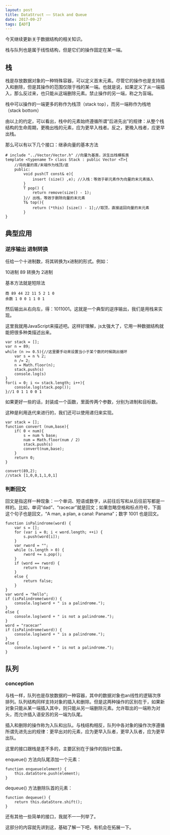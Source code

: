 ```yaml
---
layout: post
title: DataStruct —— Stack and Queue
date: 2017-09-27
tags: [ADT]
---
```


今天继续更新关于数据结构的相关知识。

栈与队列也是属于线性结构，但是它们的操作固定在某一端。

## 栈

栈是存放数据对象的一种特殊容器，可以定义首末元素。尽管它的操作也是支持插入和删除，但是其操作的范围仅限于栈的某一端。也就是说，如果定义了从一端插入，那么反过来，也只能从这端删除元素。禁止操作的另一端，称之为盲端。

栈中可以操作的一端更多的称作为栈顶（stack top），而另一端称作为栈地（stack bottom）

由以上的约定，可以看出，栈中的元素始终遵循所谓“后进先出”的规律：从整个栈结构的生命周期，更晚出栈的元素，应为更早入栈者。反之，更晚入栈者，应更早出栈。

那么可以有以下几个接口：继承向量的基本方法

    # include "../Vector/Vector.h" //向量为基类，派生出栈模板类
    template <typename T> class Stack : public Vector <T>{
        //将向量的首/末端作为栈顶/底
        public:
            void push(T const& e){
                insert (size() ,e); //入栈：等效于新元素作为向量的末元素插入
            }
            T pop() {
                return remove(size() - 1);
            }// 出栈，等效于删除向量的末元素
            T& top(){
                return (*this) [size() - 1];//取顶，直接返回向量的末元素
            }
    }

## 典型应用

### 逆序输出 进制转换

任给一个十进制数，将其转换为x进制的形式。例如：

10进制 89 转换为 2进制

基本方法就是短除法

    商 89 44 22 11 5 2 1 0
    余数 1 0 0 1 1 0 1

然后输出从右向左，得：1011001。这就是一个典型的逆序输出，我们是用栈来实现。

这里我就用JavaScript来描述吧。这样好理解，js太强大了，它用一种数据结构就能把很多种类描述出来。

    var stack = [];
    var n = 89;
    while (n >= 0.5){//这里要手动来设置当小于某个数的时候跳出循环
        var s = n % 2;
        n /= 2;
        n = Math.floor(n);
        stack.push(s)
        console.log(s)
    }
    for(i = 0; i <= stack.length; i++){
        console.log(stack.pop());
    }//1 0 1 1 0 0 1

如果更好一些的话，封装成一个函数，里面传两个参数，分别为进制和目标数。

这种是利用迭代来进行的，我们还可以使用递归来实现。

    var stack = [];
    function convert (num,base){
        if( 0 < num){
            s = num % base;
            num = Math.floor(num / 2)
            stack.push(s)
            convert(num,base);
        }
        return 0;
    }

    convert(89,2);
    //stack [1,0,0,1,1,0,1]

### 判断回文

回文是指这样一种现象：一个单词、短语或数字，从前往后写和从后往前写都是一样的。比如，单词“dad”、“racecar”就是回文；如果忽略空格和标点符号，下面这个句子也是回文，“A man, a plan, a canal: Panama”；数字 1001 也是回文。

    function isPalindrome(word) {
        var s = [];
        for (var i = 0; i < word.length; ++i) {
            s.push(word[i]);
        }
        var rword = "";
        while (s.length > 0) {
            rword += s.pop();
        }
        if (word == rword) {
            return true;
        }
        else {
            return false;
        }
    }
    var word = "hello";
    if (isPalindrome(word)) {
        console.log(word + " is a palindrome.");
    }
    else {
        console.log(word + " is not a palindrome.");
    }
    word = "racecar"
    if (isPalindrome(word)) {
        console.log(word + " is a palindrome.");
    }
    else {
        console.log(word + " is not a palindrome.");
    }

## 队列

### conception

与栈一样，队列也是存放数据的一种容器，其中的数据对象也an线性的逻辑次序排列。队列结构同样支持对象的插入和删除。但是这两种操作的区别在于，如果新对象只能从某一端插入其中，则只能从另一端删除元素。允许取出的一端称为对头，而允许插入语安苏的另一端为队尾。

插入和删除的操作称为入队和出队。与栈结构相反，队列中各对象的操作次序遵循所谓先进先出的规律：更早出对的元素，应为更早入队者，更早入队者，应为更早出队。

这里的接口跟栈是差不多的，主要区别在于操作的指针位置。

enqueue() 方法向队尾添加一个元素：

    function enqueue(element) {
        this.dataStore.push(element);
    }
    
dequeue() 方法删除队首的元素：

    function dequeue() {
        return this.dataStore.shift();
    }

还有其他一些简单的接口，我就不一一列举了。

这部分的内容就先讲到这，基础了解一下吧，有机会在拓展一下。





































